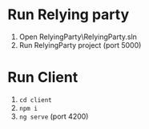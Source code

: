 # Run Relying party
1. Open RelyingParty\RelyingParty.sln
2. Run RelyingParty project (port 5000)

# Run Client
1. `cd client`
2. `npm i`
3. `ng serve` (port 4200)
